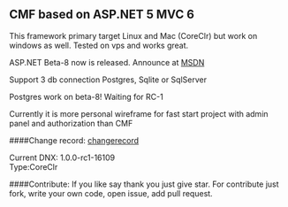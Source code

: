 ## CMF based on ASP.NET 5 MVC 6
This framework primary target Linux and Mac (CoreClr) but work on windows as well.
Tested on vps and works great.


ASP.NET Beta-8 now is released. Announce at [MSDN](http://blogs.msdn.com/b/webdev/archive/2015/10/15/announcing-availability-of-asp-net-5-beta8.aspx)

Support 3 db connection Postgres, Sqlite or  SqlServer

Postgres work on beta-8! Waiting for RC-1

Currently it is more personal wireframe for fast start project with admin panel and authorization
than CMF

####Change record: [changerecord](https://github.com/WeebDo/WeebDo.CMF/blob/master/Docs/Changenote.md)

 
Current DNX: 1.0.0-rc1-16109  
Type:CoreClr

####Contribute:
If you like say thank you just give star.
For contribute just fork, write your own code, open issue, add pull request.